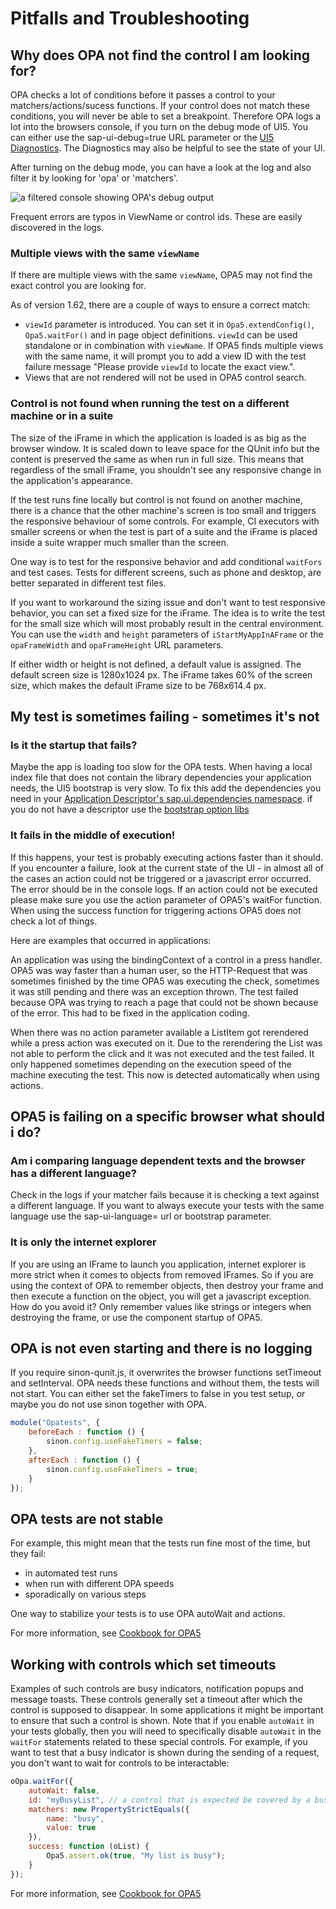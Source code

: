 # Pitfalls and Troubleshooting

## Why does OPA not find the control I am looking for?

OPA checks a lot of conditions before it passes a control to your matchers/actions/sucess functions.
If your control does not match these conditions, you will never be able to set a breakpoint.
Therefore OPA logs a lot into the browsers console, if you turn on the debug mode of UI5.
You can either use the sap-ui-debug=true URL parameter or the [UI5 Diagnostics](https://openui5.hana.ondemand.com/#docs/guide/6ec18e80b0ce47f290bc2645b0cc86e6.html).
The Diagnostics may also be helpful to see the state of your UI.

After turning on the debug mode, you can have a look at the log and also filter it by looking for 'opa' or 'matchers'.

![a filtered console showing OPA's debug output](../images/Console.JPG)

Frequent errors are typos in ViewName or control ids. These are easily discovered in the logs.

### Multiple views with the same `viewName`

If there are multiple views with the same `viewName`, OPA5 may not find the exact control you are
looking for.

As of version 1.62, there are a couple of ways to ensure a correct match:

- `viewId` parameter is introduced. You can set it in `Opa5.extendConfig()`, `Opa5.waitFor()`
and in page object definitions. `viewId` can be used standalone or in combination with `viewName`.
If OPA5 finds multiple views with the same name, it will prompt you to add a view ID with the test
failure message "Please provide `viewId` to locate the exact view.".
- Views that are not rendered will not be used in OPA5 control search.

### Control is not found when running the test on a different machine or in a suite

The size of the iFrame in which the application is loaded is as big as the browser window. It is
scaled down to leave space for the QUnit info but the content is preserved the same as when run in
full size. This means that regardless of the small iFrame, you shouldn't see any responsive change
in the application's appearance.

If the test runs fine locally but control is not found on another machine, there is a chance that
the other machine's screen is too small and triggers the responsive behaviour of some controls.
For example, CI executors with smaller screens or when the test is part of a suite and the iFrame is
placed inside a suite wrapper much smaller than the screen.

One way is to test for the responsive behavior and add conditional `waitFors` and test cases. Tests
for different screens, such as phone and desktop, are better separated in different test files.

If you want to workaround the sizing issue and don't want to test responsive behavior, you can set a
fixed size for the iFrame. The idea is to write the test for the small size which will most probably
result in the central environment. You can use the `width` and `height` parameters of
`iStartMyAppInAFrame` or the `opaFrameWidth` and `opaFrameHeight` URL parameters.

If either width or height is not defined, a default value is assigned. The default screen size is
1280x1024 px. The iFrame takes 60% of the screen size, which makes the default
iFrame size to be 768x614.4 px.

## My test is sometimes failing - sometimes it's not

### Is it the startup that fails?

Maybe the app is loading too slow for the OPA tests.
When having a local index file that does not contain the library dependencies your application needs,
the UI5 bootstrap is very slow. To fix this add the dependencies you need in your [Application Descriptor's sap.ui.dependencies namespace](https://openui5.hana.ondemand.com/docs/guide/be0cf40f61184b358b5faedaec98b2da.html).
if you do not have a descriptor use the [bootstrap option libs](https://openui5.hana.ondemand.com/docs/guide/91f2d03b6f4d1014b6dd926db0e91070.html)

### It fails in the middle of execution!

If this happens, your test is probably executing actions faster than it should. If you encounter a failure,
look at the current state of the UI - in almost all of the cases an action could not be triggered or a javascript error occurred.
The error should be in the console logs. If an action could not be executed please make sure you use the action parameter of
OPA5's waitFor function. When using the success function for triggering actions OPA5 does not check a lot of things.

Here are examples that occurred in applications:

An application was using the bindingContext of a control in a press handler. OPA5 was way faster than a human user, 
so the HTTP-Request that was sometimes finished by the time OPA5 was executing the check, sometimes it was still pending and there was an exception thrown.
The test failed because OPA was trying to reach a page that could not be shown because of the error.
This had to be fixed in the application coding.

When there was no action parameter available a ListItem got rerendered while a press action was executed on it.
Due to the rerendering the List was not able to perform the click and it was not executed and the test failed.
It only happened sometimes depending on the execution speed of the machine executing the test.
This now is detected automatically when using actions.


## OPA5 is failing on a specific browser what should i do?

### Am i comparing language dependent texts and the browser has a different language?
Check in the logs if your matcher fails because it is checking a text against a different language.
If you want to always execute your tests with the same language use the sap-ui-language=<myLanguage> url or bootstrap parameter.


### It is only the internet explorer
If you are using an IFrame to launch you application, internet explorer is more strict when it comes to objects from removed IFrames.
So if you are using the context of OPA to remember objects, then destroy your frame and then execute a function on the object, you will get a javascript exception.
How do you avoid it? Only remember values like strings or integers when destroying the frame, or use the component startup of OPA5.


## OPA is not even starting and there is no logging

If you require sinon-qunit.js, it overwrites the browser functions setTimeout and setInterval. OPA needs these functions and without them, the tests will not start. You can either set the fakeTimers to false in you test setup, or maybe you do not use sinon together with OPA.

```javascript
module("Opatests", {
    beforeEach : function () {
        sinon.config.useFakeTimers = false;
    },
    afterEach : function () {
        sinon.config.useFakeTimers = true;
    }
});
```

## OPA tests are not stable
For example, this might mean that the tests run fine most of the time, but they fail:
- in automated test runs
- when run with different OPA speeds
- sporadically on various steps

One way to stabilize your tests is to use OPA autoWait and actions.

For more information, see [Cookbook for OPA5](https://github.com/SAP/openui5/blob/master/docs/opa/Subchapters/Cookbook.md)

## Working with controls which set timeouts
Examples of such controls are busy indicators, notification popups and message toasts. These controls generally set a timeout after which the control is supposed to
disappear. In some applications it might be important to ensure that such a control is shown.
Note that if you enable `autoWait` in your tests globally, then you will need to specifically disable `autoWait` in the `waitFor` statements related to these special
controls. For example, if you want to test that a busy indicator is shown during the sending of a request, you don't want to wait for controls to be interactable:

```javascript
oOpa.waitFor({
	autoWait: false,
	id: "myBusyList", // a control that is expected be covered by a busy indicator
	matchers: new PropertyStrictEquals({
		name: "busy",
		value: true
	}),
	success: function (oList) {
		Opa5.assert.ok(true, "My list is busy");
	}
});
```

For more information, see [Cookbook for OPA5](https://github.com/SAP/openui5/blob/master/docs/opa/Subchapters/Cookbook.md)
